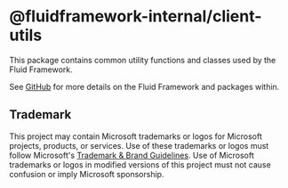 # @fluidframework-internal/client-utils

This package contains common utility functions and classes used by the Fluid Framework.

See [GitHub](https://github.com/microsoft/FluidFramework) for more details on the Fluid Framework and packages within.

## Trademark

This project may contain Microsoft trademarks or logos for Microsoft projects, products, or services. Use of these trademarks
or logos must follow Microsoft's [Trademark & Brand Guidelines](https://www.microsoft.com/en-us/legal/intellectualproperty/trademarks/usage/general).
Use of Microsoft trademarks or logos in modified versions of this project must not cause confusion or imply Microsoft sponsorship.
